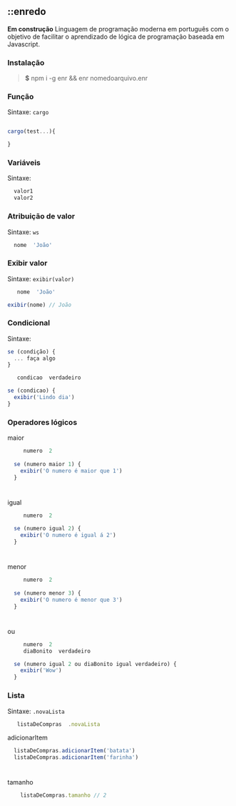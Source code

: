 ## ::enredo 

**Em construção**  Linguagem de programação moderna em português com o objetivo de facilitar o aprendizado de lógica de programação baseada em Javascript.

### Instalação

> **$** npm i -g enr && enr nomedoarquivo.enr  

### Função
Sintaxe: `cargo`  
```javascript

cargo(test...){

}
```

### Variáveis
Sintaxe: `  `  
```javascript
  valor1
  valor2
```

### Atribuição de valor
Sintaxe: `ws`  
```javascript
  nome  'João'
```
### Exibir valor
Sintaxe: `exibir(valor)`  
```javascript
   nome  'João'

exibir(nome) // João
```

### Condicional
Sintaxe: 
```javascript
se (condição) {
  ... faça algo
}
```
```javascript
   condicao  verdadeiro

se (condicao) {
  exibir('Lindo dia')
}
```

### Operadores lógicos
maior

```javascript
     numero  2
  
  se (numero maior 1) {
    exibir('O numero é maior que 1')
  }

```
#

igual

```javascript
     numero  2
  
  se (numero igual 2) {
    exibir('O numero é igual á 2')
  }
```

#

menor

```javascript
     numero  2
  
  se (numero menor 3) {
    exibir('O numero é menor que 3')
  }
  ```
#

ou

```javascript
     numero  2
     diaBonito  verdadeiro

  se (numero igual 2 ou diaBonito igual verdadeiro) {
    exibir('Wow')
  }
  ```

### Lista
Sintaxe: `.novaLista`  
```javascript
   listaDeCompras  .novaLista
```

adicionarItem

  ```javascript
    listaDeCompras.adicionarItem('batata')
    listaDeCompras.adicionarItem('farinha')
  ```

#

tamanho

```javascript
    listaDeCompras.tamanho // 2
  ```
